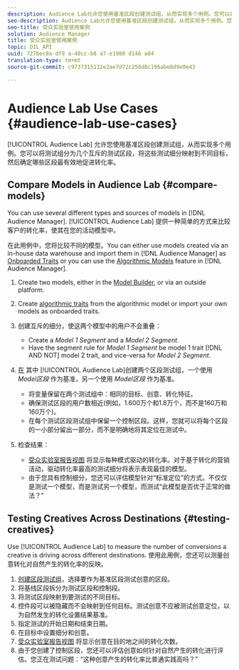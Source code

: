 ```yaml
---
description: Audience Lab允许您使用基准区段创建测试组，从而实现多个用例。您可以将测试组分为几个互斥的测试区段，将这些测试细分映射到不同目标，然后确定哪些区段最有效地促进转化率。
seo-description: Audience Lab允许您使用基准区段创建测试组，从而实现多个用例。您可以将测试组分为几个互斥的测试区段，将这些测试细分映射到不同目标，然后确定哪些区段最有效地促进转化率。
seo-title: 受众实验室使用案例
solution: Audience Manager
title: 受众实验室使用案例
topic: DIL API
uuid: 727bec8a-df9 a-40cc-b8 a7-e1980 d146 a84
translation-type: tm+mt
source-git-commit: c9737315132e2ae7d72c250d8c196abe8d9e0e43

---
```



# Audience Lab Use Cases {#audience-lab-use-cases}

[!UICONTROL Audience Lab] 允许您使用基准区段创建测试组，从而实现多个用例。您可以将测试组分为几个互斥的测试区段，将这些测试细分映射到不同目标，然后确定哪些区段最有效地促进转化率。

## Compare Models in Audience Lab {#compare-models}

You can use several different types and sources of models in [!DNL Audience Manager]. [!UICONTROL Audience Lab] 提供一种简单的方式来比较客户的转化率，使其在您的活动模型中。

<!-- audience-lab-compare-models.xml -->

在此用例中，您将比较不同的模型。You can either use models created via an in-house data warehouse and import them in [!DNL Audience Manager] as [Onboarded Traits](../../features/traits/create-onboarded-rule-based-traits.md#create-rules-based-or-onboarded-traits) or you can use the [Algorithmic Models](../../features/algorithmic-models/understanding-models.md) feature in [!DNL Audience Manager].

1. Create two models, either in the [Model Builder](../../features/algorithmic-models/create-model.md), or via an outside platform.
1. Create [algorithmic traits](../../features/traits/create-algorithmic-traits.md) from the algorithmic model or import your own models as onboarded traits.
1. 创建互斥的细分，使这两个模型中的用户不会重叠：

   * Create a *Model 1 Segment* and a *Model 2 Segment*.
   * Have the segment rule for *Model 1 Segment* be model 1 trait [!DNL AND NOT] model 2 trait, and vice-versa for *Model 2 Segment*.

1. [在](../../features/audience-lab/audience-lab-manage-test-groups.md#create-test-groups) 其中 [!UICONTROL Audience Lab]创建两个区段测试组，一个使用 *Model区段* 作为基准，另一个使用 *Model区段* 作为基准。

   * 将变量保留在两个测试组中：相同的目标、创意、转化特征。
   * 确保测试区段的用户数相近(例如，1.600万个和1.8万个，而不是160万和160万个)。
   * 在每个测试区段测试组中保留一个控制区段。这样，您就可以将每个区段的一小部分留出一部分，而不是明确地将其定位在测试中。

1. 检查结果：

   * [受众实验室报告视图](../../features/audience-lab/audience-lab-reporting-view.md) 将显示每种模式驱动的转化率。对于基于转化的营销活动，驱动转化率最高的测试细分将表示表现最佳的模型。
   * 由于您具有控制细分，您还可以评估模型针对“标准定位”的方式。不仅仅是测试一个模型，而是测试另一个模型，而测试“此模型是否优于正常的做法？”

## Testing Creatives Across Destinations {#testing-creatives}

<!-- audience-lab-creatives-across-destinations.xml -->

Use [!UICONTROL Audience Lab] to measure the number of conversions a creative is driving across different destinations. 使用此用例，您还可以测量创意转化对自然产生的转化率的反映。

1. [创建区段测试组](../../features/audience-lab/audience-lab-manage-test-groups.md#create-test-groups)，选择要作为基准区段测试创意的区段。
1. 将基线区段拆分为测试区段和控制段。
1. 将测试区段映射到要测试的不同目标。
1. 控件段可以被隐藏而不会映射到任何目标。测试创意不应被测试创意定位，以为自然发生的转化设置结果基准。
1. 指定测试的开始日期和结束日期。
1. 在目标中设置细分和创意。
1. [受众实验室报告视图](../../features/audience-lab/audience-lab-reporting-view.md) 将显示创意在目的地之间的转化次数。
1. 由于您创建了控制区段，您还可以评估创意如何针对自然产生的转化进行评估。您正在测试问题：“这种创意产生的转化率比普通实践高吗？”
